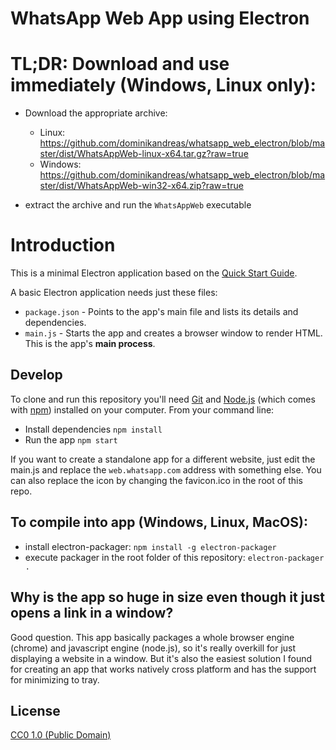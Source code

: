 # WhatsApp Web App using Electron

# TL;DR: Download and use immediately (Windows, Linux only):
  - Download the appropriate archive:
  
    - Linux: https://github.com/dominikandreas/whatsapp_web_electron/blob/master/dist/WhatsAppWeb-linux-x64.tar.gz?raw=true
    - Windows: https://github.com/dominikandreas/whatsapp_web_electron/blob/master/dist/WhatsAppWeb-win32-x64.zip?raw=true

  - extract the archive and run the ``WhatsAppWeb`` executable

# Introduction

This is a minimal Electron application based on the [Quick Start Guide](http://electron.atom.io/docs/tutorial/quick-start).

A basic Electron application needs just these files:

- `package.json` - Points to the app's main file and lists its details and dependencies.
- `main.js` - Starts the app and creates a browser window to render HTML. This is the app's **main process**.

## Develop

To clone and run this repository you'll need [Git](https://git-scm.com) and [Node.js](https://nodejs.org/en/download/) (which comes with [npm](http://npmjs.com)) installed on your computer. From your command line:

- Install dependencies
``npm install``
- Run the app
``npm start``

If you want to create a standalone app for a different website, just edit the main.js and replace the ``web.whatsapp.com`` address with something else. You can also replace the icon by changing the favicon.ico in the root of this repo.


## To compile into app (Windows, Linux, MacOS):

- install electron-packager: ``npm install -g electron-packager``
- execute packager in the root folder of this repository:
  ``electron-packager .``

## Why is the app so huge in size even though it just opens a link in a window?
Good question. This app basically packages a whole browser engine (chrome) and javascript engine (node.js), so it's really overkill for just displaying a website in a window. But it's also the easiest solution I found for creating an app that works natively cross platform and has the support for minimizing to tray.


## License

[CC0 1.0 (Public Domain)](LICENSE.md)
